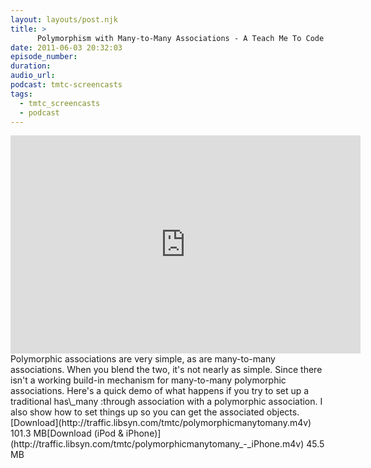 ```yaml
---
layout: layouts/post.njk
title: >
      Polymorphism with Many-to-Many Associations - A Teach Me To Code Tutorial
date: 2011-06-03 20:32:03
episode_number: 
duration: 
audio_url: 
podcast: tmtc-screencasts
tags: 
  - tmtc_screencasts
  - podcast
---
```


<iframe width="560" height="349" src="http://www.youtube.com/embed/vEo6hmHTvS4" frameborder="0" allowfullscreen></iframe>Polymorphic associations are very simple, as are many-to-many associations. When you blend the two, it's not nearly as simple. Since there isn't a working build-in mechanism for many-to-many polymorphic associations. Here's a quick demo of what happens if you try to set up a traditional has\_many :through association with a polymorphic association. I also show how to set things up so you can get the associated objects.[Download](http://traffic.libsyn.com/tmtc/polymorphicmanytomany.m4v) 101.3 MB[Download (iPod & iPhone)](http://traffic.libsyn.com/tmtc/polymorphicmanytomany_-_iPhone.m4v) 45.5 MB
